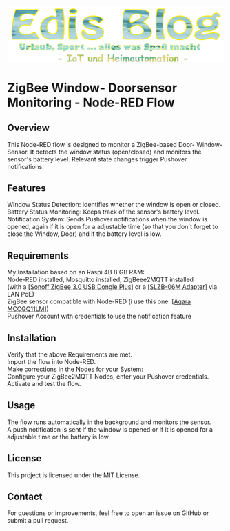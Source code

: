 <p align="center">
  <img src="pictures/Edis-Blog-IoT-Logo.png" alt="Logo edi.teppert.com Blog" width="600"/>
</p>  

# ZigBee Window- Doorsensor Monitoring - Node-RED Flow

## Overview
This Node-RED flow is designed to monitor a ZigBee-based Door- Window-Sensor. It detects the window status (open/closed) and monitors the sensor's battery level. Relevant state changes trigger Pushover notifications.

## Features
Window Status Detection: Identifies whether the window is open or closed.  
Battery Status Monitoring: Keeps track of the sensor's battery level.  
Notification System: Sends Pushover notifications when the window is opened, again if it is open for a adjustable time (so that you don´t forget to close the Window, Door) and if the battery level is low.  

## Requirements
My Installation based on an Raspi 4B 8 GB RAM:  
Node-RED installed, Mosquitto installed, ZigBeee2MQTT installed  
(with a [[Sonoff ZigBee 3.0 USB Dongle Plus](https://www.zigbee2mqtt.io/devices/ZBDongle-E.html)] or a [[SLZB-06M Adapter](https://smlight.tech/manual/slzb-06/guide/getting-started/)] via LAN PoE)  
ZigBee sensor compatible with Node-RED (i use this one: [[Aqara MCCGQ11LM](https://www.zigbee2mqtt.io/devices/MCCGQ11LM.html)])  
Pushover Account with credentials to use the notification feature

## Installation
Verify that the above Requirements are met.    
Import the flow into Node-RED.  
Make corrections in the Nodes for your System:  
Configure your ZigBee2MQTT Nodes, enter your Pushover credentials.  
Activate and test the flow.  

## Usage
The flow runs automatically in the background and monitors the sensor.  
A push notification is sent if the window is opened or if it is opened for a adjustable time or the battery is low.

## License
This project is licensed under the MIT License.

## Contact
For questions or improvements, feel free to open an issue on GitHub or submit a pull request.
